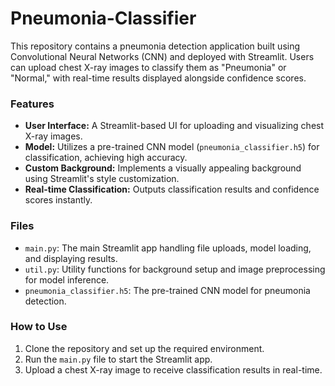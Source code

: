 # Pneumonia-Classifier

This repository contains a pneumonia detection application built using Convolutional Neural Networks (CNN) and deployed with Streamlit. Users can upload chest X-ray images to classify them as "Pneumonia" or "Normal," with real-time results displayed alongside confidence scores.  

### Features  
- **User Interface:** A Streamlit-based UI for uploading and visualizing chest X-ray images.  
- **Model:** Utilizes a pre-trained CNN model (`pneumonia_classifier.h5`) for classification, achieving high accuracy.  
- **Custom Background:** Implements a visually appealing background using Streamlit's style customization.  
- **Real-time Classification:** Outputs classification results and confidence scores instantly.  

### Files  
- `main.py`: The main Streamlit app handling file uploads, model loading, and displaying results.  
- `util.py`: Utility functions for background setup and image preprocessing for model inference.  
- `pneumonia_classifier.h5`: The pre-trained CNN model for pneumonia detection.  

### How to Use  
1. Clone the repository and set up the required environment.  
2. Run the `main.py` file to start the Streamlit app.  
3. Upload a chest X-ray image to receive classification results in real-time.  
